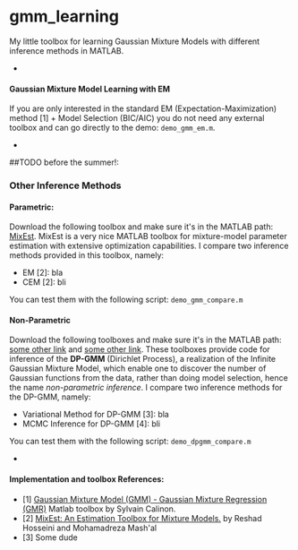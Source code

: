 # gmm_learning

My little toolbox for learning Gaussian Mixture Models with different inference methods in MATLAB.

-
#### Gaussian Mixture Model Learning with EM
If you are only interested in the standard EM (Expectation-Maximization) method [1] + Model Selection (BIC/AIC) you do not need any external toolbox and can go directly to the demo: ```demo_gmm_em.m```.

-
##TODO before the summer!:

### Other Inference Methods
#### Parametric:
Download the following toolbox and make sure it's in the MATLAB path: [MixEst](https://github.com/utvisionlab/mixest). MixEst is a very nice MATLAB toolbox for mixture-model parameter estimation with extensive optimization capabilities. I compare two inference methods provided in this toolbox, namely:

- EM [2]:  bla
- CEM [2]: bli

You can test them with the following script: ```demo_gmm_compare.m```

#### Non-Parametric
Download the following toolboxes and make sure it's in the MATLAB path: [some other link]() and [some other link](). These toolboxes provide code for inference of the **DP-GMM** (Dirichlet Process), a realization of the Infinite Gaussian Mixture Model, which enable one to discover the number of Gaussian functions from the data, rather than doing model selection, hence the name *non-parametric inference*. I compare two inference methods for the DP-GMM, namely:

- Variational Method for DP-GMM [3]: bla
- MCMC Inference for DP-GMM [4]:     bli

You can test them with the following script: ```demo_dpgmm_compare.m```

-
#### Implementation and toolbox References:
- [1] [Gaussian Mixture Model (GMM) - Gaussian Mixture Regression (GMR)](https://www.mathworks.com/matlabcentral/fileexchange/19630-gaussian-mixture-model--gmm--gaussian-mixture-regression--gmr-) Matlab toolbox by Sylvain Calinon. 
- [2] [MixEst: An Estimation Toolbox for Mixture Models.](http://visionlab.ut.ac.ir/mixest) by Reshad Hosseini and Mohamadreza Mash'al
- [3] Some dude
